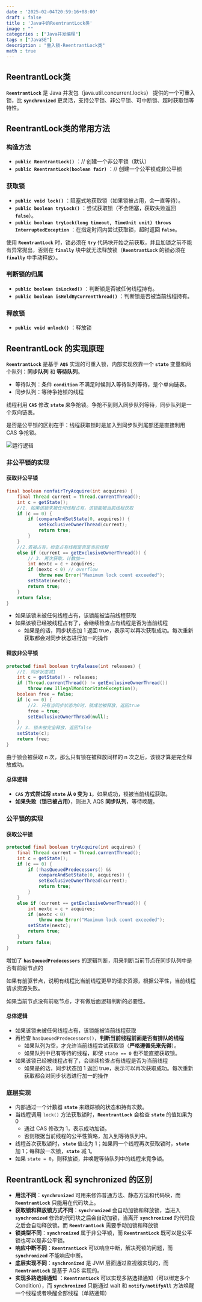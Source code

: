 ```yaml
---
date : '2025-02-04T20:59:16+08:00'
draft : false
title : 'Java中的ReentrantLock类'
image : ""
categories : ["Java并发编程"]
tags : ["JavaSE"]
description : "重入锁-ReentrantLock类"
math : true
---
```


## ReentrantLock类

**`ReentrantLock`** 是 Java 并发包（java.util.concurrent.locks） 提供的一个可重入锁，比 **`synchronized`** 更灵活，支持公平锁、非公平锁、可中断锁、超时获取锁等特性。

## ReentrantLock类的常用方法

### 构造方法

- **`public ReentrantLock()`** ：// 创建一个非公平锁（默认）
- **`public ReentrantLock(boolean fair)`** ：// 创建一个公平锁或非公平锁

### 获取锁

- **`public void lock()`**  ：阻塞式地获取锁（如果锁被占用，会一直等待）。
- **`public boolean tryLock()`** ：尝试获取锁（不会阻塞，获取失败返回 **`false`**）。
- **`public boolean tryLock(long timeout, TimeUnit unit) throws InterruptedException`** ：在指定时间内尝试获取锁，超时返回 **`false`**。

使用 **`ReentrantLock`** 时，锁必须在 **`try`** 代码块开始之前获取，并且加锁之前不能有异常抛出，否则在 **`finally`** 块中就无法释放锁（**`ReentrantLock`** 的锁必须在 **`finally`** 中手动释放）。

### 判断锁的归属

- **`public boolean isLocked()`** ：判断锁是否被任何线程持有。
- **`public boolean isHeldByCurrentThread()`** ：判断锁是否被当前线程持有。

### 释放锁

- **`public void unlock()`** ：释放锁

## **ReentrantLock** 的实现原理

**`ReentrantLock`** 是基于 **`AQS`** 实现的可重入锁，内部实现依靠一个 **`state`** 变量和两个队列：**同步队列** 和 **等待队列**。

- 等待队列：条件 **`condition`** 不满足时候则入等待队列等待，是个单向链表。
- 同步队列：等待争抢锁的线程

线程利用 **`CAS`** 修改 **`state`** 来争抢锁。争抢不到则入同步队列等待，同步队列是一个双向链表。

是否是公平锁的区别在于：线程获取锁时是加入到同步队列尾部还是直接利用 CAS 争抢锁。

![运行逻辑](VWa8SBRY_image_mianshiya.png)

### 非公平锁的实现

#### 获取非公平锁

```java
final boolean nonfairTryAcquire(int acquires) {
    final Thread current = Thread.currentThread();
    int c = getState();
    //1. 如果该锁未被任何线程占有，该锁能被当前线程获取
	if (c == 0) {
        if (compareAndSetState(0, acquires)) {
            setExclusiveOwnerThread(current);
            return true;
        }
    }
	//2.若被占有，检查占有线程是否是当前线程
    else if (current == getExclusiveOwnerThread()) {
		// 3. 再次获取，计数加一
        int nextc = c + acquires;
        if (nextc < 0) // overflow
            throw new Error("Maximum lock count exceeded");
        setState(nextc);
        return true;
    }
    return false;
}
```

- 如果该锁未被任何线程占有，该锁能被当前线程获取
- 如果该锁已经被线程占有了，会继续检查占有线程是否为当前线程
  - 如果是的话，同步状态加 1 返回 true，表示可以再次获取成功。每次重新获取都会对同步状态进行加一的操作

#### 释放非公平锁

```java
protected final boolean tryRelease(int releases) {
	//1. 同步状态减1
    int c = getState() - releases;
    if (Thread.currentThread() != getExclusiveOwnerThread())
        throw new IllegalMonitorStateException();
    boolean free = false;
    if (c == 0) {
		//2. 只有当同步状态为0时，锁成功被释放，返回true
        free = true;
        setExclusiveOwnerThread(null);
    }
	// 3. 锁未被完全释放，返回false
    setState(c);
    return free;
}
```

由于锁会被获取 n 次，那么只有锁在被释放同样的 n 次之后，该锁才算是完全释放成功。

#### 总体逻辑

- **`CAS` 方式尝试将 `state` 从 `0` 变为 `1`**，如果成功，锁被当前线程获取。
- **如果失败（锁已被占用）**，则进入 AQS **同步队列**，等待唤醒。

### 公平锁的实现

#### 获取公平锁

```java
protected final boolean tryAcquire(int acquires) {
    final Thread current = Thread.currentThread();
    int c = getState();
    if (c == 0) {
        if (!hasQueuedPredecessors() &&
            compareAndSetState(0, acquires)) {
            setExclusiveOwnerThread(current);
            return true;
        }
    }
    else if (current == getExclusiveOwnerThread()) {
        int nextc = c + acquires;
        if (nextc < 0)
            throw new Error("Maximum lock count exceeded");
        setState(nextc);
        return true;
    }
    return false;
}
```

增加了 **`hasQueuedPredecessors`** 的逻辑判断，用来判断当前节点在同步队列中是否有前驱节点的

如果有前驱节点，说明有线程比当前线程更早的请求资源，根据公平性，当前线程请求资源失败。

如果当前节点没有前驱节点，才有做后面逻辑判断的必要性。

#### 总体逻辑

- 如果该锁未被任何线程占有，该锁能被当前线程获取
- 再检查 `hasQueuedPredecessors()`，**判断当前线程前面是否有排队的线程**
  - 如果队列为空，才允许当前线程尝试获取锁（**严格遵循先来先得**）。
  - 如果队列中已有等待的线程，即使 `state == 0` 也不能直接获取锁。
- 如果该锁已经被线程占有了，会继续检查占有线程是否为当前线程
  - 如果是的话，同步状态加 1 返回 true，表示可以再次获取成功。每次重新获取都会对同步状态进行加一的操作

### 底层实现

- 内部通过一个计数器 **`state`** 来跟踪锁的状态和持有次数。
- 当线程调用 `lock()` 方法获取锁时，**`ReentrantLock`** 会检查 **`state`** 的值如果为 0
  - 通过 CAS 修改为 1，表示成功加锁。
  - 否则根据当前线程的公平性策略，加入到等待队列中。
- 线程首次获取锁时，**`state`** 值设为 1；如果同一个线程再次获取锁时，**`state`** 加 1；每释放一次锁，**`state`** 减 1。
- 如果 `state = 0`，则释放锁，并唤醒等待队列中的线程来竞争锁。

## **ReentrantLock** 和 **synchronized** 的区别

- **用法不同**：**`synchronized`** 可用来修饰普通方法、静态方法和代码块，而 **`ReentrantLock`** 只能用在代码块上。
- **获取锁和释放锁方式不同**：**`synchronized`**  会自动加锁和释放锁，当进入 **`synchronized`**  修饰的代码块之后会自动加锁，当离开 **`synchronized`** 的代码段之后会自动释放锁。而 **`ReentrantLock`** 需要手动加锁和释放锁
- **锁类型不同**：**`synchronized`**  属于非公平锁，而 **`ReentrantLock`** 既可以是公平锁也可以是非公平锁。
- **响应中断不同**：**`ReentrantLock`** 可以响应中断，解决死锁的问题，而 **`synchronized`**  不能响应中断。
- **底层实现不同**：**`synchronized`**  是 JVM 层面通过监视器实现的，而 **`ReentrantLock`** 是基于 AQS 实现的。
- **实现多路选择通知** ：**`ReentrantLock`** 可以实现多路选择通知（可以绑定多个 Condition），而 **`synchronized`** 只能通过 wait 和 **`notify/notifyAll`** 方法唤醒一个线程或者唤醒全部线程（单路通知）